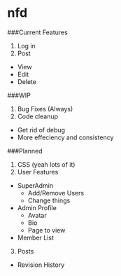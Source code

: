 nfd
===
###Current Features
1. Log in
2. Post
 * View
 * Edit
 * Delete

###WIP
1. Bug Fixes (Always)
2. Code cleanup
  * Get rid of debug
  * More effeciency and consistency

###Planned
1. CSS (yeah lots of it)
2. User Features
 * SuperAdmin
    - Add/Remove Users
    - Change things
 * Admin Profile
    - Avatar
    - Bio
    - Page to view
 * Member List
3. Posts
 * Revision History
